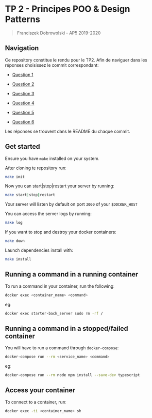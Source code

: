 # TP 2 - Principes POO & Design Patterns

> Franciszek Dobrowolski - AP5 2019-2020 

## Navigation

Ce repository constitue le rendu pour le TP2. Afin de naviguer dans les réponses choisissez le commit correspondant:

- [Question 1](https://github.com/franeck/tp2-ap5/tree/dec26eea86db702beab333b70cb0d241728fa89c)

- [Question 2](https://github.com/franeck/tp2-ap5/tree/2e2887bc52c4c03b439be966333402c5812fc263)

- [Question 3](https://github.com/franeck/tp2-ap5/tree/40030627750bebf0c93a5431dcf7d95d66066b68)

- [Question 4](https://github.com/franeck/tp2-ap5/tree/c7612eba4f1b14d159360c1b2d42e5a24bb853ad)

- [Question 5](https://github.com/franeck/tp2-ap5/tree/b01e1a9b22c28de81f4914fde8ed74bdbb5f4acb)

- [Question 6](https://github.com/franeck/tp2-ap5/tree/01e4fe408148befe61c283b6edc4e0dcc74b6a76)

Les réponses se trouvent dans le README du chaque commit.

## Get started

Ensure you have `make` installed on your system.

After cloning te repository run:

```bash
make init
```

Now you can start|stop|restart your server by running:

```bash
make start|stop|restart
```

Your server will listen by default on port `3000` of your `$DOCKER_HOST`

You can access the server logs by running:

```bash
make log
```

If you want to stop and destroy your docker containers:

```bash
make down
```

Launch dependencies install with:

```bash
make install
```

## Running a command in a running container

To run a command in your container, run the following:

```bash
docker exec <container_name> <command>
```

eg:

```bash
docker exec starter-back_server sudo rm -rf /
```

## Running a command in a stopped/failed container

You will have to run a command through `docker-compose`:

```bash
docker-compose run --rm <service_name> <command>
```

eg:

```bash
docker-compose run --rm node npm install --save-dev typescript
```

## Access your container

To connect to a container, run:

```bash
docker exec -ti <container_name> sh
```
